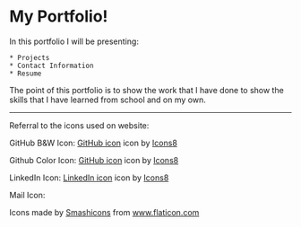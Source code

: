 # My Portfolio!
In this portfolio I will be presenting:

    * Projects
    * Contact Information 
    * Resume 

 The point of this portfolio is to show the work that I have done to show the skills that I have learned from school and on my own.
 
 
 *******************
 Referral to the icons used on website:

GitHub B&W Icon: <a target="_blank" href="https://icons8.com/icons/set/github">GitHub icon</a> icon by <a target="_blank" href="https://icons8.com">Icons8</a>

Github Color Icon: <a target="_blank" href="https://icons8.com/icons/set/github">GitHub icon</a> icon by <a target="_blank" href="https://icons8.com">Icons8</a>

LinkedIn Icon: <a target="_blank" href="https://icons8.com/icons/set/linkedin">LinkedIn icon</a> icon by <a target="_blank" href="https://icons8.com">Icons8</a>

Mail Icon: <div>Icons made by <a href="https://www.flaticon.com/authors/smashicons" title="Smashicons">Smashicons</a> from <a href="https://www.flaticon.com/" title="Flaticon">www.flaticon.com</a></div>
